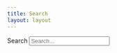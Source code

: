```yaml
---
title: Search
layout: layout
---
```


<div class="field">
  <label for="searchField">Search</label>
  <input type="search" placeholder="Search..." id="searchField" />
</div>
<ul id="searchResults"></ul>
<div id="noResultsFound" style="display: none">
  <p>No results found.</p>
</div>
